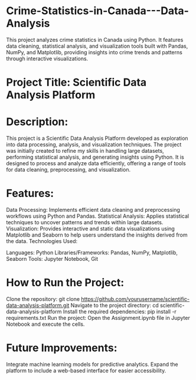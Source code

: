 # Crime-Statistics-in-Canada---Data-Analysis
This project analyzes crime statistics in Canada using Python. It features data cleaning, statistical analysis, and visualization tools built with Pandas, NumPy, and Matplotlib, providing insights into crime trends and patterns through interactive visualizations.

# Project Title: Scientific Data Analysis Platform

# Description:
This project is a Scientific Data Analysis Platform developed as exploration into data processing, analysis, and visualization techniques. The project was initially created to refine my skills in handling large datasets, performing statistical analysis, and generating insights using Python. It is designed to process and analyze data efficiently, offering a range of tools for data cleaning, preprocessing, and visualization.

# Features:

Data Processing: Implements efficient data cleaning and preprocessing workflows using Python and Pandas.
Statistical Analysis: Applies statistical techniques to uncover patterns and trends within large datasets.
Visualization: Provides interactive and static data visualizations using Matplotlib and Seaborn to help users understand the insights derived from the data.
Technologies Used:

Languages: Python
Libraries/Frameworks: Pandas, NumPy, Matplotlib, Seaborn
Tools: Jupyter Notebook, Git

# How to Run the Project:

Clone the repository: git clone https://github.com/yourusername/scientific-data-analysis-platform.git
Navigate to the project directory: cd scientific-data-analysis-platform
Install the required dependencies: pip install -r requirements.txt
Run the project: Open the Assignment.ipynb file in Jupyter Notebook and execute the cells.

# Future Improvements:

Integrate machine learning models for predictive analytics.
Expand the platform to include a web-based interface for easier accessibility.
